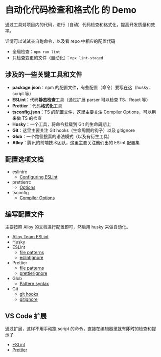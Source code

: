 # 自动化代码检查和格式化 的 Demo

通过工具对项目内的代码，进行（自动）代码检查和格式化，提高开发质量和效率。

详情可以试试亲自跑命令，以及看 repo 中相应的配置代码

- 全局检查：`npm run lint`
- 只检查变更的文件（自动化）：`npx lint-staged`

## 涉及的一些关键工具和文件

- **package.json**：npm 的配置文件，有些配置（命令）要写在这（husky、script 等）
- **ESLint**：代码**静态检查**工具（通过扩展 parser 可以检查 TS、React 等）
- **Prettier**：代码**格式化**工具
- **tsconfig.json**：TS 的配置文件，这里主要关注 Compiler Options，可以用来做 TS 的检查
- **Husky**：一个工具，将命令挂载到 Git 的生命周期上
- **Git**：这里主要关注 Git hooks（生命周期的钩子）以及 gitignore
- **Glob**：一个路径搜索的语法模式（以及有衍生工具）
- **Alloy**：腾讯的前端技术团队，这里主要关注他们出的 ESlint 配置集

## 配置选项文档

- eslintrc
  - [Configuring ESLint](https://eslint.org/docs/user-guide/configuring)
- prettierrc
  - [Options](https://prettier.io/docs/en/options.html)
- tsconfig
  - [Compiler Options](https://www.typescriptlang.org/docs/handbook/compiler-options.html)

## 编写配置文件

主要按照 Alloy 的文档进行配置即可，然后用 husky 来做自动化。

- [Alloy Team ESLint](https://github.com/AlloyTeam/eslint-config-alloy/blob/master/README.zh-CN.md)
- [Husky](https://github.com/typicode/husky)
- ESLint
  - [file patterns](https://eslint.org/docs/user-guide/configuring#configuration-based-on-glob-patterns)
  - [eslintignore](https://eslint.org/docs/user-guide/configuring#ignoring-files-and-directories)
- Prettier
  - [file patterns](https://prettier.io/docs/en/cli.html#file-patterns)
  - [prettierignore](https://prettier.io/docs/en/ignore.html)
- Glob
  - [Pattern syntax](https://github.com/mrmlnc/fast-glob#pattern-syntax)
- Git
  - [git hooks](https://git-scm.com/book/en/v2/Customizing-Git-Git-Hooks)
  - [gitignore](https://git-scm.com/docs/gitignore#_pattern_format)

## VS Code 扩展

通过扩展，这样不用手动跑 script 的命令，直接在编辑器里就有**即时**的检查和提示了

- [ESLint](https://marketplace.visualstudio.com/items?itemName=dbaeumer.vscode-eslint)
- [Prettier](https://marketplace.visualstudio.com/items?itemName=esbenp.prettier-vscode)
